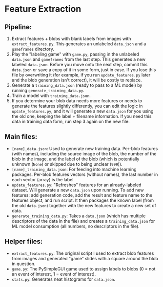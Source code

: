 # Feature Extraction

## Pipeline:

1. Extract features + blobs with blank labels from images with `extract_features.py`. This generates an unlabeled `data.json` and a `gameframes` directory.
2. Play the "labeling game" with `game.py`, passing in the unlabeled `data.json` and `gameframes` from the last step. This generates a new labeled `data.json`. Before you move onto the next step, commit this `data.json` or save a copy of it in some form, just in case. If you lose this file by overwriting it (for example, if you run `update_features.py` later and the blob generation isn't correct), it will be costly to replace.
3. Generate a `training_data.json` (ready to pass to a ML model) by running `generate_training_data.py`.
4. Train a model with `training_data.json`.
5. If you determine your blob data needs more features or needs to generate the features slightly differently, you can edit the logic in `update_features.py`, and it will generate a new `data.json` for you using the old one, keeping the label + filename information. If you need this data in training data form, run step 3 again on the new file.

## Main files:
- `[name]_data.json`:
  Used to generate new training data. Per-blob features (with names), including the source image of the blob, the number of the blob in the image, and the label of the blob (which is potentially unknown (`None`) or skipped due to being unclear (`999`)).
- `[name]_training_data.json`:
  For feeding into machine learning packages. Per-blob features vectors (without names), the last number in each vector (array) is the label.
- `update_features.py`:
  "Refreshes" features for an already-labeled dataset. Will generate a new `data.json` upon running. To add new features: add generation code, add the result and feature name to the features object, and run script. It then packages the known label (from the old `data.json`) together with the new features to create a new set of data.
- `generate_training_data.py`:
  Takes a `data.json` (which has multiple descriptors of the data in the file) and creates a `training_data.json` for ML model consumption (all numbers, no descriptors in the file). 

## Helper files:
- `extract_features.py`:
  The original script I used to extract blob features from images and generated "game" slides with a square around the blob in question.
- `game.py`:
  The PySimpleGUI game used to assign labels to blobs (0 = not an event of interest, 1 = event of interest).
- `stats.py`:
  Generates neat histograms for `data.json`.
